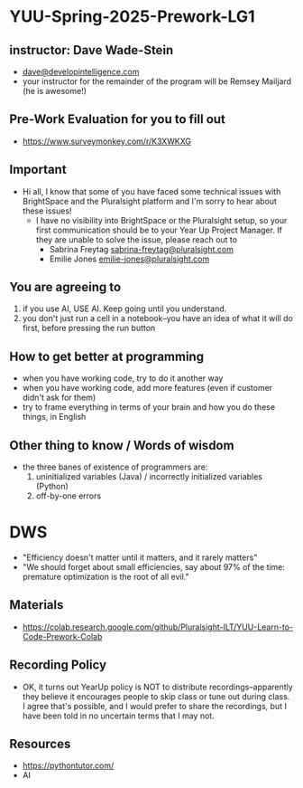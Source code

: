# YUU-Spring-2025-Prework-LG1

## instructor: Dave Wade-Stein
* dave@developintelligence.com
* your instructor for the remainder of the program will be Remsey Mailjard (he is awesome!)

## Pre-Work Evaluation for you to fill out
* https://www.surveymonkey.com/r/K3XWKXG

## Important
* Hi all, I know that some of you have faced some technical issues with BrightSpace and the Pluralsight platform and I'm sorry to hear about these issues!
  * I have no visibility into BrightSpace or the Pluralsight setup, so your first communication should be to your Year Up Project Manager. If they are unable to solve the issue, please reach out to
      * Sabrina Freytag  sabrina-freytag@pluralsight.com
      * Emilie Jones     emilie-jones@pluralsight.com

## You are agreeing to
1. if you use AI, USE AI. Keep going until you understand.
2. you don't just run a cell in a notebook–you have an idea of what it will do first, before pressing the run button

## How to get better at programming
* when you have working code, try to do it another way
* when you have working code, add more features (even if customer didn't ask for them)
* try to frame everything in terms of your brain and how you do these things, in English

## Other thing to know / Words of wisdom
* the three banes of existence of programmers are:
  1. uninitialized variables (Java) / incorrectly initialized variables (Python)
  2. off-by-one errors
     
# DWS
* "Efficiency doesn't matter until it matters, and it rarely matters"
* "We should forget about small efficiencies, say about 97% of the time: premature optimization is the root of all evil."

## Materials
* https://colab.research.google.com/github/Pluralsight-ILT/YUU-Learn-to-Code-Prework-Colab

## Recording Policy
* OK, it turns out YearUp policy is NOT to distribute recordings–apparently they believe it encourages people to skip class or tune out during class. I agree that's possible, and I would prefer to share the recordings, but I have been told in no uncertain terms that I may not.

## Resources
* https://pythontutor.com/
* AI
